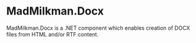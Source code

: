 # MadMilkman.Docx
MadMilkman.Docx is a .NET component which enables creation of DOCX files from HTML and/or RTF content.
